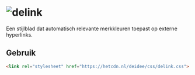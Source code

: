 # ![delink](https://deidee.com/logo.svg?str=delink)

Een stijlblad dat automatisch relevante merkkleuren toepast op externe hyperlinks.

## Gebruik

```html
<link rel="stylesheet" href="https://hetcdn.nl/deidee/css/delink.css">
```
